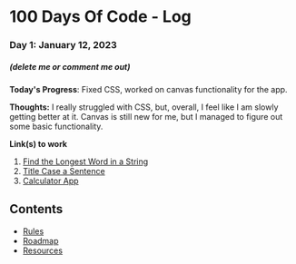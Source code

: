 # 100 Days Of Code - Log

### Day 1: January 12, 2023
##### (delete me or comment me out)
<!---
comments syntax
--->
**Today's Progress**: Fixed CSS, worked on canvas functionality for the app.

**Thoughts:** I really struggled with CSS, but, overall, I feel like I am slowly getting better at it. Canvas is still new for me, but I managed to figure out some basic functionality.

**Link(s) to work**
1. [Find the Longest Word in a String](https://www.freecodecamp.com/challenges/find-the-longest-word-in-a-string)
2. [Title Case a Sentence](https://www.freecodecamp.com/challenges/title-case-a-sentence)
3. [Calculator App](http://www.example.com)

## Contents
* [Rules](rules.md)
* [Roadmap](roadmap.md)
* [Resources](resources.md)
